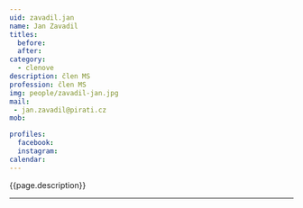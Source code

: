 ```yaml
---
uid: zavadil.jan
name: Jan Zavadil
titles:
  before: 
  after:
category:
  - clenove
description: člen MS
profession: člen MS
img: people/zavadil-jan.jpg
mail:
 - jan.zavadil@pirati.cz
mob:

profiles:
  facebook: 
  instagram: 
calendar: 
---
```


{{page.description}}

---
